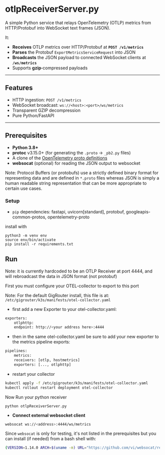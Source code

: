 
# otlpReceiverServer.py

A simple Python service that relays OpenTelemetry (OTLP) metrics from HTTP/Protobuf into WebSocket text frames (JSON).

It:

- **Receives** OTLP metrics over HTTP/Protobuf at **`POST /v1/metrics`**  
- **Parses** the Protobuf `ExportMetricsServiceRequest` into JSON  
- **Broadcasts** the JSON payload to connected WebSocket clients at **`/ws/metrics`**  
- Supports **gzip**‐compressed payloads  

---

## Features

- HTTP ingestion: `POST /v1/metrics`  
- WebSocket broadcast: `ws://<host>:<port>/ws/metrics`  
- Transparent GZIP decompression  
- Pure Python/FastAPI  

---

## Prerequisites

- **Python 3.8+**  
- **protoc** v3.15.0+ (for generating the `.proto` → `_pb2.py` files)  
- A clone of the [OpenTelemetry proto definitions](https://github.com/open-telemetry/opentelemetry-proto)  
- **websocat** (optional) for reading the JSON output to websocket

Note: Protocol Buffers (or protobufs) use a strictly defined binary format for representing data and are defined in `*.proto` files whereas JSON is simply a human readable string representation that can be more appropriate to certain use cases.
### Setup

- `pip` dependencies: fastapi, uvicorn[standard], protobuf, googleapis-common-protos, opentelemetry-proto

install with
```
python3 -m venv env
source env/bin/activate
pip install -r requirements.txt
```

## Run

Note: it is currently hardcoded to be an OTLP Receiver at port 4444, and will rebroadcast the data in JSON format (not protobuf)

First you must configure your OTEL-collector to export to this port

Note: For the default GigRouter install, this file is at: `/etc/gigrouter/k3s/manifests/otel-collector.yaml`

* first add a new Exporter to your otel-collector.yaml:
```bash
exporters:
    otlphttp:
    endpoint: http://<your address here>:4444    
```
* then in the same otel-collector.yaml be sure to add your new exporter to the metrics pipeline exports:
```bash
pipelines:
    metrics:
    receivers: [otlp, hostmetrics]
    exporters: [..., otlphttp]
```
* restart your collector

```bash
kubectl apply -f /etc/gigrouter/k3s/manifests/otel-collector.yaml
kubectl rollout restart deployment otel-collector
```

Now Run your python receiver
```
python otlpReceiverServer.py
```

- **Connect external websocket client**
```bash
websocat ws://<address>:4444/ws/metrics
```

Since `websocat` is only for testing, it's not listed in the prerequisites but you can install (if needed) from a bash shell with:

```bash
(VERSION=1.14.0 ARCH=$(uname -m) URL="https://github.com/vi/websocat/releases/download/v${VERSION}/websocat_max.${ARCH}-unknown-linux-musl"; wget -qO websocat "$URL" && chmod +x websocat && sudo mv websocat /usr/local/bin/ && echo "Installed websocat" || echo "Failed to install websocat")
```
